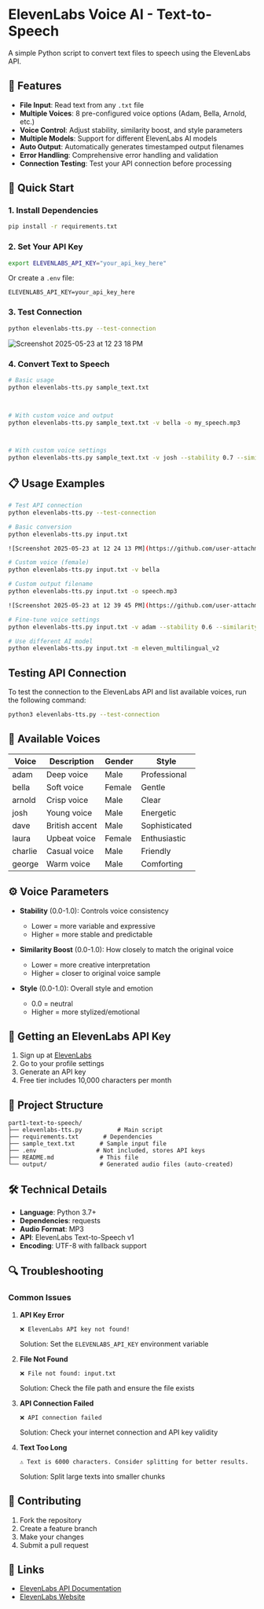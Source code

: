 # ElevenLabs Voice AI - Text-to-Speech

A simple Python script to convert text files to speech using the ElevenLabs API.

## 🎯 Features

- **File Input**: Read text from any `.txt` file
- **Multiple Voices**: 8 pre-configured voice options (Adam, Bella, Arnold, etc.)
- **Voice Control**: Adjust stability, similarity boost, and style parameters
- **Multiple Models**: Support for different ElevenLabs AI models
- **Auto Output**: Automatically generates timestamped output filenames
- **Error Handling**: Comprehensive error handling and validation
- **Connection Testing**: Test your API connection before processing

## 🚀 Quick Start

### 1. Install Dependencies
```bash
pip install -r requirements.txt
```

### 2. Set Your API Key
```bash
export ELEVENLABS_API_KEY="your_api_key_here"
```

Or create a `.env` file:
```
ELEVENLABS_API_KEY=your_api_key_here
```

### 3. Test Connection
```bash
python elevenlabs-tts.py --test-connection
```
![Screenshot 2025-05-23 at 12 23 18 PM](https://github.com/user-attachments/assets/5d356c8a-36e6-4c9d-b31a-d83c7c931158)


### 4. Convert Text to Speech
```bash
# Basic usage
python elevenlabs-tts.py sample_text.txt



# With custom voice and output
python elevenlabs-tts.py sample_text.txt -v bella -o my_speech.mp3



# With custom voice settings
python elevenlabs-tts.py sample_text.txt -v josh --stability 0.7 --similarity 0.8
```

## 📋 Usage Examples

```bash
# Test API connection
python elevenlabs-tts.py --test-connection

# Basic conversion
python elevenlabs-tts.py input.txt

![Screenshot 2025-05-23 at 12 24 13 PM](https://github.com/user-attachments/assets/cbdb3ccd-7a4d-4301-b28d-bc07a3146840)

# Custom voice (female)
python elevenlabs-tts.py input.txt -v bella

# Custom output filename
python elevenlabs-tts.py input.txt -o speech.mp3

![Screenshot 2025-05-23 at 12 39 45 PM](https://github.com/user-attachments/assets/53cfa097-1067-4428-a54b-ca017363c14c)

# Fine-tune voice settings
python elevenlabs-tts.py input.txt -v adam --stability 0.6 --similarity 0.9 --style 0.2

# Use different AI model
python elevenlabs-tts.py input.txt -m eleven_multilingual_v2
```

## Testing API Connection

To test the connection to the ElevenLabs API and list available voices, run the following command:

```bash
python3 elevenlabs-tts.py --test-connection
```

## 🎤 Available Voices

| Voice   | Description     | Gender | Style        |
|---------|----------------|--------|--------------|
| adam    | Deep voice     | Male   | Professional |
| bella   | Soft voice     | Female | Gentle       |
| arnold  | Crisp voice    | Male   | Clear        |
| josh    | Young voice    | Male   | Energetic    |
| dave    | British accent | Male   | Sophisticated|
| laura   | Upbeat voice   | Female | Enthusiastic |
| charlie | Casual voice   | Male   | Friendly     |
| george  | Warm voice     | Male   | Comforting   |

## ⚙️ Voice Parameters

- **Stability** (0.0-1.0): Controls voice consistency
  - Lower = more variable and expressive
  - Higher = more stable and predictable
  
- **Similarity Boost** (0.0-1.0): How closely to match the original voice
  - Lower = more creative interpretation
  - Higher = closer to original voice sample
  
- **Style** (0.0-1.0): Overall style and emotion
  - 0.0 = neutral
  - Higher = more stylized/emotional

## 🔑 Getting an ElevenLabs API Key

1. Sign up at [ElevenLabs](https://elevenlabs.io)
2. Go to your profile settings
3. Generate an API key
4. Free tier includes 10,000 characters per month

## 📁 Project Structure

```
part1-text-to-speech/
├── elevenlabs-tts.py          # Main script
├── requirements.txt       # Dependencies
├── sample_text.txt       # Sample input file
├── .env                 # Not included, stores API keys
├── README.md             # This file
└── output/               # Generated audio files (auto-created)
```

## 🛠️ Technical Details

- **Language**: Python 3.7+
- **Dependencies**: requests
- **Audio Format**: MP3
- **API**: ElevenLabs Text-to-Speech v1
- **Encoding**: UTF-8 with fallback support

## 🔍 Troubleshooting

### Common Issues

1. **API Key Error**
   ```
   ❌ ElevenLabs API key not found!
   ```
   Solution: Set the `ELEVENLABS_API_KEY` environment variable

2. **File Not Found**
   ```
   ❌ File not found: input.txt
   ```
   Solution: Check the file path and ensure the file exists

3. **API Connection Failed**
   ```
   ❌ API connection failed
   ```
   Solution: Check your internet connection and API key validity

4. **Text Too Long**
   ```
   ⚠️ Text is 6000 characters. Consider splitting for better results.
   ```
   Solution: Split large texts into smaller chunks


## 🤝 Contributing

1. Fork the repository
2. Create a feature branch
3. Make your changes
4. Submit a pull request


## 🔗 Links

- [ElevenLabs API Documentation](https://docs.elevenlabs.io/)
- [ElevenLabs Website](https://elevenlabs.io)
